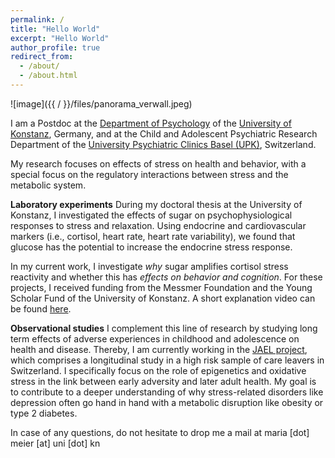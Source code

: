 ```yaml
---
permalink: /
title: "Hello World"
excerpt: "Hello World"
author_profile: true
redirect_from: 
  - /about/
  - /about.html
---
```


![image]({{ / }}/files/panorama_verwall.jpeg)

I am a Postdoc at the [Department of Psychology](https://www.psychologie.uni-konstanz.de/pruessner/) of the [University of Konstanz](https://www.uni-konstanz.de), Germany, and at the Child and Adolescent Psychiatric Research Department of the [University Psychiatric Clinics Basel (UPK)](https://www.upk.ch/), Switzerland.

My research focuses on effects of stress on health and behavior, with a special focus on the regulatory interactions between stress and the metabolic system.

<b>Laboratory experiments</b>
During my doctoral thesis at the University of Konstanz, I investigated the effects of sugar on psychophysiological responses to stress and relaxation. Using endocrine and cardiovascular markers (i.e., cortisol, heart rate, heart rate variability), we found that glucose has the potential to increase the endocrine stress response. 

In my current work, I investigate <i>why</i> sugar amplifies cortisol stress reactivity and whether this has <i>effects on behavior and cognition</i>. For these projects, I received funding from the Messmer Foundation and the Young Scholar Fund of the University of Konstanz. A short explanation video can be found [here](https://youtu.be/ih-gzAHNfLw?si=Ez72ArDq8nlP2NFQ).

<b>Observational studies</b>
I complement this line of research by studying long term effects of adverse experiences in childhood and adolescence on health and disease. Thereby, I am currently working in the [JAEL project](https://jael-elearning.ch), which comprises a longitudinal study in a high risk sample of care leavers in Switzerland. I specifically focus on the role of epigenetics and oxidative stress in the link between early adversity and later adult health. My goal is to contribute to a deeper understanding of why stress-related disorders like depression often go hand in hand with a metabolic disruption like obesity or type 2 diabetes.  


In case of any questions, do not hesitate to drop me a mail at maria [dot] meier [at] uni [dot] kn